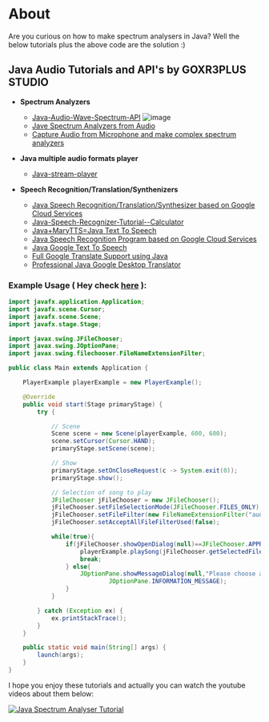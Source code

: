 # About

Are you curious on how to make spectrum analysers in Java? Well the below tutorials plus the above code are the solution :)

## Java Audio Tutorials and API's by GOXR3PLUS STUDIO
 - **Spectrum Analyzers**
   - [Java-Audio-Wave-Spectrum-API](https://github.com/goxr3plus/Java-Audio-Wave-Spectrum-API)
    ![image](https://github.com/goxr3plus/Java-Audio-Wave-Spectrum-API/raw/master/images/Screenshot_2.jpg?raw=true)
   - [Jave Spectrum Analyzers from Audio](https://github.com/goxr3plus/Java-Spectrum-Analyser-Tutorials)
   - [Capture Audio from Microphone and make complex spectrum analyzers](https://github.com/goxr3plus/Java-Microphone-Audio-Spectrum-Analyzers-Tutorial)
  
 - **Java multiple audio formats player**
   - [Java-stream-player](https://github.com/goxr3plus/java-stream-player)
  
 - **Speech Recognition/Translation/Synthenizers**
   - [Java Speech Recognition/Translation/Synthesizer based on Google Cloud Services](https://github.com/goxr3plus/java-google-speech-api)
   - [Java-Speech-Recognizer-Tutorial--Calculator](https://github.com/goxr3plus/Java-Speech-Recognizer-Tutorial--Calculator)
   - [Java+MaryTTS=Java Text To Speech](https://github.com/goxr3plus/Java-Text-To-Speech-Tutorial)
   - [Java Speech Recognition Program based on Google Cloud Services ](https://github.com/goxr3plus/Java-Google-Speech-Recognizer)
   - [Java Google Text To Speech](https://github.com/goxr3plus/Java-Google-Text-To-Speech)
   - [Full Google Translate Support using Java](https://github.com/goxr3plus/java-google-translator)
   - [Professional Java Google Desktop Translator](https://github.com/goxr3plus/Java-Google-Desktop-Translator)


### Example Usage ( Hey check [here](https://github.com/goxr3plus/Java-Spectrum-Analyser-Tutorials/tree/master/Part%201%20-%20Stereo%20Oscilloscope/src/application) ):

``` JAVA
import javafx.application.Application;
import javafx.scene.Cursor;
import javafx.scene.Scene;
import javafx.stage.Stage;

import javax.swing.JFileChooser;
import javax.swing.JOptionPane;
import javax.swing.filechooser.FileNameExtensionFilter;

public class Main extends Application {

	PlayerExample playerExample = new PlayerExample();

	@Override
	public void start(Stage primaryStage) {
		try {

			// Scene
			Scene scene = new Scene(playerExample, 600, 600);
			scene.setCursor(Cursor.HAND);
			primaryStage.setScene(scene);

			// Show
			primaryStage.setOnCloseRequest(c -> System.exit(0));
			primaryStage.show();

			// Selection of song to play
			JFileChooser jFileChooser = new JFileChooser();
			jFileChooser.setFileSelectionMode(JFileChooser.FILES_ONLY);
			jFileChooser.setFileFilter(new FileNameExtensionFilter("audio","mp3","wav"));
			jFileChooser.setAcceptAllFileFilterUsed(false);

			while(true){
				if(jFileChooser.showOpenDialog(null)==JFileChooser.APPROVE_OPTION){
					playerExample.playSong(jFileChooser.getSelectedFile());
					break;
				} else{
					JOptionPane.showMessageDialog(null,"Please choose audio file","Select audio",
							JOptionPane.INFORMATION_MESSAGE);
				}
			}

		} catch (Exception ex) {
			ex.printStackTrace();
		}
	}

	public static void main(String[] args) {
		launch(args);
	}
}
```


I hope you enjoy these tutorials and actually you can watch the youtube videos about them below:


[![Java Spectrum Analyser Tutorial](http://img.youtube.com/vi/lwlioga8Row/0.jpg)](https://www.youtube.com/watch?v=lwlioga8Row)
